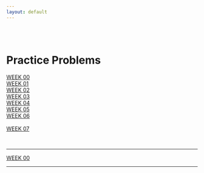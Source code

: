 ```yaml
---
layout: default
---
```


<div class = "uk-container uk-container-small">
  
<br><br>

# Practice Problems 
  
<a class="uk-button uk-button-default" href="/practice/week-00/">WEEK 00</a>
<br>
<a class="uk-button uk-button-default" href="/practice/week-01/">WEEK 01</a>
<br>
<a class="uk-button uk-button-default" href="">WEEK 02</a>
<br>
<a class="uk-button uk-button-default" href="">WEEK 03</a>
<br>
<a class="uk-button uk-button-default" href="">WEEK 04</a>
<br>
<a class="uk-button uk-button-default" href="">WEEK 05</a>
<br>
<a class="uk-button uk-button-default" href="">WEEK 06</a>  
<br>
<a class="uk-button uk-button-default" href="">WEEK 07</a>  
  
<br>
<hr>

<a class="uk-button uk-button-default" href="https://canvas.asu.edu/courses/99223/assignments/2552420">WEEK 00</a> 
  
<hr>
<br>
  
</div>
<br><br><br>
